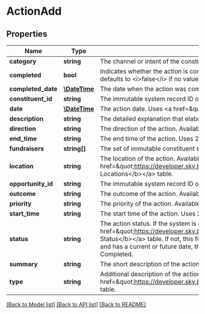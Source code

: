 # ActionAdd

## Properties
Name | Type | Description | Notes
------------ | ------------- | ------------- | -------------
**category** | **string** | The channel or intent of the constituent interaction. Available values are &lt;i&gt;Phone Call&lt;/i&gt;, &lt;i&gt;Meeting&lt;/i&gt;, &lt;i&gt;Mailing&lt;/i&gt;, &lt;i&gt;Email&lt;/i&gt;, and &lt;i&gt;Task/Other&lt;/i&gt;. | 
**completed** | **bool** | Indicates whether the action is complete. If the system is configured to use custom action statuses, this value is based on the action status value. This property defaults to &lt;i&gt;false&lt;/i&gt; if no value is provided. | [optional] 
**completed_date** | [**\DateTime**](\DateTime.md) | The date when the action was completed. Uses &lt;a href&#x3D;\&quot;https://tools.ietf.org/html/rfc3339\&quot;&gt;ISO-8601 format: &lt;/a&gt;&lt;i&gt;1969-11-21T10:29:43&lt;/i&gt;. | [optional] 
**constituent_id** | **string** | The immutable system record ID of the constituent associated with the action. | 
**date** | [**\DateTime**](\DateTime.md) | The action date. Uses &lt;a href&#x3D;\&quot;https://tools.ietf.org/html/rfc3339\&quot;&gt;ISO-8601 format: &lt;/a&gt;&lt;i&gt;1969-11-21T10:29:43&lt;/i&gt;. | 
**description** | **string** | The detailed explanation that elaborates on the action summary. | [optional] 
**direction** | **string** | The direction of the action. Available values are &lt;i&gt;Inbound&lt;/i&gt; and &lt;i&gt;Outbound&lt;/i&gt;. | [optional] 
**end_time** | **string** | The end time of the action. Uses 24-hour time in the &lt;i&gt;HH:mm&lt;/i&gt; format. For example, 17:30 represents 5:30 p.m. | [optional] 
**fundraisers** | **string[]** | The set of immutable constituent system record IDs for the fundraisers associated with the action. | [optional] 
**location** | **string** | The location of the action. Available values are the entries in the &lt;a href&#x3D;\&quot;https://developer.sky.blackbaud.com/docs/services/56b76470069a0509c8f1c5b3/operations/ListActionLocations\&quot;&gt;&lt;b&gt;Action Locations&lt;/b&gt;&lt;/a&gt; table. | [optional] 
**opportunity_id** | **string** | The immutable system record ID of the opportunity associated with the action. | [optional] 
**outcome** | **string** | The outcome of the action. Available values are &lt;i&gt;Successful&lt;/i&gt; and &lt;i&gt;Unsuccessful&lt;/i&gt;. | [optional] 
**priority** | **string** | The priority of the action. Available values are &lt;i&gt;Normal&lt;/i&gt;, &lt;i&gt;High&lt;/i&gt;, and &lt;i&gt;Low&lt;/i&gt;. The default is &lt;i&gt;Normal&lt;/i&gt;. | [optional] 
**start_time** | **string** | The start time of the action. Uses 24-hour time in the &lt;i&gt;HH:mm&lt;/i&gt; format. For example, 17:30 represents 5:30 p.m. | [optional] 
**status** | **string** | The action status. If the system is configured to use custom action statuses, available values are the entries in the &lt;a href&#x3D;\&quot;https://developer.sky.blackbaud.com/docs/services/56b76470069a0509c8f1c5b3/operations/ListActionStatusTypes\&quot;&gt;&lt;b&gt;Action Status&lt;/b&gt;&lt;/a&gt; table. If not, this field computes the status based on the &lt;code&gt;completed&lt;/code&gt; and &lt;code&gt;date&lt;/code&gt; properties: If an action is not completed and has a current or future date, the status is Open; if an action is not completed and has a past date, the status is Past due; and if an action is completed, the status is Completed. | [optional] 
**summary** | **string** | The short description of the action that appears at the top of the record. Character limit: 255. | [optional] 
**type** | **string** | Additional description of the action to complement the category. Available values are the entries in the &lt;a href&#x3D;\&quot;https://developer.sky.blackbaud.com/docs/services/56b76470069a0509c8f1c5b3/operations/ListActionTypes\&quot;&gt;&lt;b&gt;Actions&lt;/b&gt;&lt;/a&gt; table. | [optional] 

[[Back to Model list]](../../README.md#documentation-for-models) [[Back to API list]](../../README.md#documentation-for-api-endpoints) [[Back to README]](../../README.md)

